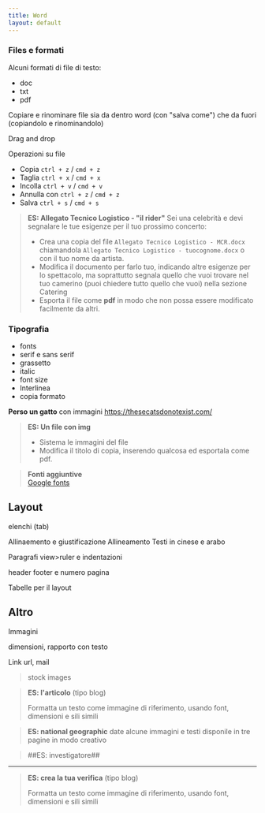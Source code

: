 ```yaml
---
title: Word
layout: default
---
```


### Files e formati

Alcuni formati di file di testo:
- doc
- txt
- pdf

Copiare e rinominare file sia da dentro word (con "salva come") che da fuori (copiandolo e rinominandolo)

Drag and drop

Operazioni su file
- Copia `ctrl + z` / `cmd + z`
- Taglia `ctrl + x` / `cmd + x`
- Incolla `ctrl + v` / `cmd + v`
- Annulla con `ctrl + z` / `cmd + z`
- Salva `ctrl + s` / `cmd + s`

> **ES: Allegato Tecnico Logistico - "il rider"** 
> Sei una celebrità e devi segnalare le tue esigenze per il tuo prossimo concerto:
> - Crea una copia del file `Allegato Tecnico Logistico - MCR.docx` chiamandola `Allegato Tecnico Logistico - tuocognome.docx` o con il tuo nome da artista.
> - Modifica il documento per farlo tuo, indicando altre esigenze per lo spettacolo, ma soprattutto segnala quello che vuoi trovare nel tuo camerino (puoi chiedere tutto quello che vuoi) nella sezione Catering
> - Esporta il file come **pdf** in modo che non possa essere modificato facilmente da altri. 

### Tipografia
- fonts 
- serif e sans serif
- grassetto 
- italic
- font size
- Interlinea
- copia formato

**Perso un gatto** con immagini https://thesecatsdonotexist.com/
> **ES: Un file con img**
>
> - Sistema le immagini del file
> - Modifica il titolo di copia, inserendo qualcosa ed esportala come pdf. 

> **Fonti aggiuntive**  
> [Google fonts](https://fonts.google.com/)


## Layout

elenchi (tab)

Allinaemento e giustificazione
Allineamento Testi in cinese e arabo

Paragrafi
view>ruler e indentazioni

header footer e numero pagina

Tabelle per il layout


## Altro

Immagini

dimensioni, rapporto con testo

Link url, mail

> stock images
> 

> **ES: l'articolo** (tipo blog)
>
> Formatta un testo come immagine di riferimento, usando font, dimensioni e sili simili

> **ES: national geographic** date alcune immagini e testi disponile in tre pagine in modo creativo

> ##ES: investigatore##

---

> **ES: crea la tua verifica** (tipo blog)
>
> Formatta un testo come immagine di riferimento, usando font, dimensioni e sili simili
